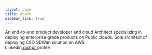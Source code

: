 ```yaml
---
layout: page
title: About
sidebar_link: true
---
```


<p class="message">
An end-to-end product developer and cloud Architect specializing in deploying enterprise grade products on Public clouds. Sole architect of deploying CSO SDWan solution on AWS.
<br>
Linkedin<a href="https://www.linkedin.com/in/roshpr/" target="_blank"> roshpr </a> profile
</p>